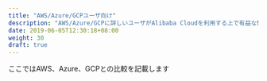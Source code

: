 ```yaml
---
title: "AWS/Azure/GCPユーザ向け"
description: "AWS/Azure/GCPに詳しいユーザがAlibaba Cloudを利用する上で有益な情報を紹介します"
date: 2019-06-05T12:30:18+08:00
weight: 30
draft: true
---
```

ここではAWS、Azure、GCPとの比較を記載します